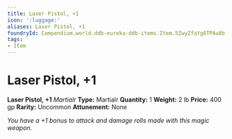```yaml
---
title: Laser Pistol, +1
icon: ':luggage:'
aliases: Laser Pistol, +1
foundryId: Compendium.world.ddb-eureka-ddb-items.Item.5ZwyZfaYg6TPAu8b
tags:
- Item
---
```


# Laser Pistol, +1

**Laser Pistol, +1**
_Martialr_
**Type:** Martialr
**Quantity:** 1
**Weight:** 2 lb
**Price:** 400 gp
**Rarity:** Uncommon
**Attunement:** None

*You have a +1 bonus to attack and damage rolls made with this magic weapon.*